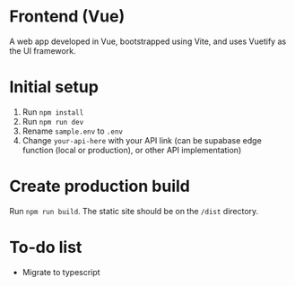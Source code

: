 # Frontend (Vue)

A web app developed in Vue, bootstrapped using Vite, and uses Vuetify as the UI
framework.

# Initial setup

1. Run `npm install`
2. Run `npm run dev`
3. Rename `sample.env` to `.env`
4. Change `your-api-here` with your API link (can be supabase edge function (local or production), or other API implementation)

# Create production build

Run `npm run build`. The static site should be on the `/dist` directory.

# To-do list

- Migrate to typescript